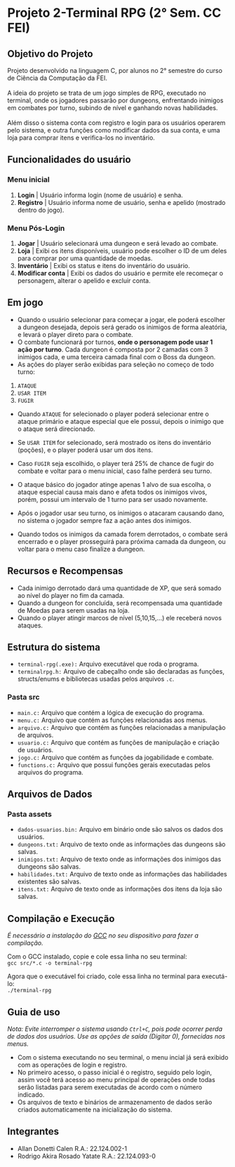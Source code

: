 # Projeto 2-Terminal RPG (2° Sem. CC FEI)

## Objetivo do Projeto
Projeto desenvolvido na linguagem C, por alunos no 2° semestre do curso de Ciência da Computação da FEI. <br> <br>
A ideia do projeto se trata de um jogo simples de RPG, executado no terminal, onde os jogadores passarão por dungeons, 
enfrentando inimigos em combates por turno, subindo de nível e ganhando novas habilidades. <br> <br>
Além disso o sistema conta com registro e login para os usuários operarem pelo sistema, e outra funções como modificar dados da sua conta, e uma loja para comprar itens e verifica-los no inventário.

## Funcionalidades do usuário

### Menu inicial

1. **Login** | Usuário informa login (nome de usuário) e senha.
2. **Registro** | Usuário informa nome de usuário, senha e apelido (mostrado dentro do jogo).

### Menu Pós-Login

1. **Jogar** | Usuário selecionará uma dungeon e será levado ao combate.
2. **Loja** | Exibi os itens disponíveis, usuário pode escolher o ID de um deles para comprar por uma quantidade de moedas.
3. **Inventário** | Exibi os status e itens do inventário do usuário.
4. **Modificar conta** | Exibi os dados do usuário e permite ele recomeçar o personagem, alterar o apelido e excluir conta.

## Em jogo

- Quando o usuário selecionar para começar a jogar, ele poderá escolher a dungeon desejada, depois será gerado os inimigos de forma aleatória, e levará o player direto para o combate.
- O combate funcionará por turnos, **onde o personagem pode usar 1 ação por turno**. Cada dungeon é composta por 2 camadas com 3 inimigos cada, e uma terceira camada final com o Boss da dungeon.
- As ações do player serão exibidas para seleção no começo de todo turno:

1. `ATAQUE`
2. `USAR ITEM`
3. `FUGIR`

- Quando `ATAQUE` for selecionado o player poderá selecionar entre o ataque primário e ataque especial que ele possui, depois o inimigo que o ataque será direcionado.
- Se `USAR ITEM` for selecionado, será mostrado os itens do inventário (poções), e o player poderá usar um dos itens.
- Caso `FUGIR` seja escolhido, o player terá 25% de chance de fugir do combate e voltar para o menu inicial, caso falhe perderá seu turno. <br>

- O ataque básico do jogador atinge apenas 1 alvo de sua escolha, o ataque especial causa mais dano e afeta todos os inimigos vivos, porém, possui um intervalo de 1 turno para ser usado novamente.
- Após o jogador usar seu turno, os inimigos o atacaram causando dano, no sistema o jogador sempre faz a ação antes dos inimigos.
- Quando todos os inimigos da camada forem derrotados, o combate será encerrado e o player prosseguirá para próxima camada da dungeon, ou voltar para o menu caso finalize a dungeon.

## Recursos e Recompensas

- Cada inimigo derrotado dará uma quantidade de XP, que será somado ao nível do player no fim da camada.
- Quando a dungeon for concluída, será recompensada uma quantidade de Moedas para serem usadas na loja.
- Quando o player atingir marcos de nível (5,10,15,...) ele receberá novos ataques.

## Estrutura do sistema
- `terminal-rpg(.exe):` Arquivo executável que roda o programa.
- `terminalrpg.h:` Arquivo de cabeçalho onde são declaradas as funções, structs/enums e bibliotecas usadas pelos arquivos `.c`. <br>
### Pasta src
- `main.c:` Arquivo que contém a lógica de execução do programa. <br>
- `menu.c:` Arquivo que contém as funções relacionadas aos menus. <br>
- `arquivo.c:` Arquivo que contém as funções relacionadas a manipulação de arquivos. <br>
- `usuario.c:` Arquivo que contém as funções de manipulação e criação de usuários. <br>
- `jogo.c:` Arquivo que contém as funções da jogabilidade e combate. <br>
- `functions.c:` Arquivo que possui funções gerais executadas pelos arquivos do programa. <br>

## Arquivos de Dados
### Pasta assets
- `dados-usuarios.bin:` Arquivo em binário onde são salvos os dados dos usuários. <br>
- `dungeons.txt:` Arquivo de texto onde as informações das dungeons são salvas. <br>
- `inimigos.txt:` Arquivo de texto onde as informações dos inimigos das dungeons são salvas. <br>
- `habilidades.txt:` Arquivo de texto onde as informações das habilidades existentes são salvas. <br>
- `itens.txt:` Arquivo de texto onde as informações dos itens da loja são salvas. <br>

## Compilação e Execução
*É necessário a instalação do [GCC](https://gcc.gnu.org/) no seu dispositivo para fazer a compilação.* <br>

Com o GCC instalado, copie e cole essa linha no seu terminal: <br>
`gcc src/*.c -o terminal-rpg`

Agora que o executável foi criado, cole essa linha no terminal para executá-lo: <br>
`./terminal-rpg`

## Guia de uso
*Nota: Evite interromper o sistema usando `Ctrl+C`, pois pode ocorrer perda de dados dos usuários. Use as opções de saída (Digitar 0), fornecidas nos menus.*

- Com o sistema executando no seu terminal, o menu incial já será exibido com as operações de login e registro. <br>
- No primeiro acesso, o passo inicial é o registro, seguido pelo login, assim você terá acesso ao menu principal de operações onde todas serão listadas para serem executadas de acordo com o número indicado. <br>
- Os arquivos de texto e binários de armazenamento de dados serão criados automaticamente na inicialização do sistema. <br>

## Integrantes
- Allan Donetti Calen R.A.: 22.124.002-1
- Rodrigo Akira Rosado Yatate R.A.: 22.124.093-0
